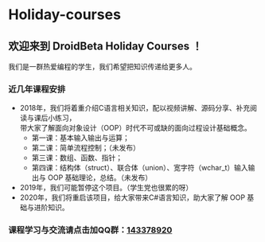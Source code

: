 # **Holiday-courses**
## 欢迎来到 DroidBeta Holiday Courses ！
我们是一群热爱编程的学生，我们希望把知识传递给更多人。
### 近几年课程安排
- 2018年，我们将着重介绍C语言相关知识，配以视频讲解、源码分享、补充阅读与课后小练习，  
带大家了解面向对象设计（OOP）时代不可或缺的面向过程设计基础概念。
  - 第一课：基本输入输出与运算；
  - 第二课：简单流程控制；（未发布）
  - 第三课：数组、函数、指针；
  - 第四课：结构体（struct）、联合体（union）、宽字符（wchar_t）输入输出与 OOP 基础理论，总结。（未发布）
- 2019年，我们可能暂停这个项目。（学生党也很累的呀）
- 2020年，我们将重启该项目，给大家带来C#语言知识，助大家了解 OOP 基础与进阶知识。
### 课程学习与交流请点击加QQ群：[143378920](https://jq.qq.com/?_wv=1027&k=5YO5Rha)
